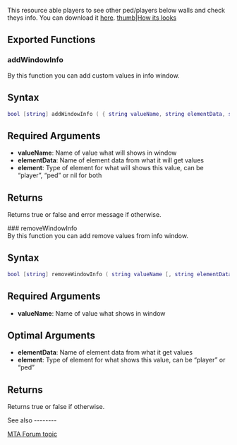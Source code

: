 This resource able players to see other ped/players below walls and check theys info. You can download it [here](http://community.multitheftauto.com/index.php?p=resources&s=details&id=2074).
[thumb|How its looks](/docs/image:dvision.png.md "wikilink")

Exported Functions
------------------

### addWindowInfo

<section name="Client" class="client" show="true">
By this function you can add custom values in info window.

Syntax
------

``` lua
bool [string] addWindowInfo ( { string valueName, string elementData, string/nil element, [ { table childValue1, table childValue2, ...} ] } )
```

Required Arguments
------------------

-   **valueName**: Name of value what will shows in window
-   **elementData**: Name of element data from what it will get values
-   **element**: Type of element for what will shows this value, can be “player”, “ped” or nil for both

Returns
-------

Returns true or false and error message if otherwise.

</section>
### removeWindowInfo

<section name="Client" class="client" show="true">
By this function you can add remove values from info window.

Syntax
------

``` lua
bool [string] removeWindowInfo ( string valueName [, string elementData, string element ] )
```

Required Arguments
------------------

-   **valueName**: Name of value what shows in window

Optimal Arguments
-----------------

-   **elementData**: Name of element data from what it get values
-   **element**: Type of element for what shows this value, can be “player” or “ped”

Returns
-------

Returns true or false if otherwise.

</section>
See also
--------

[MTA Forum topic](http://forum.mtasa.com/viewtopic.php?f=108&t=32886&p=345513#p345513)
